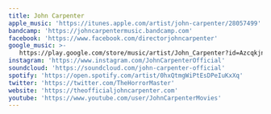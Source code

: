 ```yaml
---
title: John Carpenter
apple_music: 'https://itunes.apple.com/artist/john-carpenter/28057499'
bandcamp: 'https://johncarpentermusic.bandcamp.com'
facebook: 'https://www.facebook.com/directorjohncarpenter'
google_music: >-
   https://play.google.com/store/music/artist/John_Carpenter?id=Azcqkjn2bdmq7od7t4dktb2gwom
instagram: 'https://www.instagram.com/JohnCarpenterOfficial'
soundcloud: 'https://soundcloud.com/john-carpenter-official'
spotify: 'https://open.spotify.com/artist/0hxQtmgWiPtEsDPeIuKxXq'
twitter: 'https://twitter.com/TheHorrorMaster'
website: 'https://theofficialjohncarpenter.com'
youtube: 'https://www.youtube.com/user/JohnCarpenterMovies'
---
```

